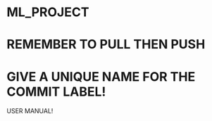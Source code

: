# ML_PROJECT
# REMEMBER TO PULL THEN PUSH
# GIVE A UNIQUE NAME FOR THE COMMIT LABEL!


USER MANUAL!

